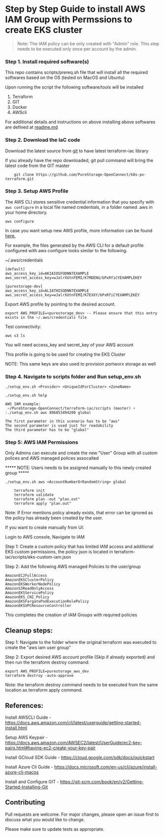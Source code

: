 # Step by Step Guide to install AWS IAM Group with Permssions to create EKS cluster
> Note: The IAM policy can be only created with "Admin" role. This step needs to be executed only once per account by the admin.


### Step 1. Install required software(s)

This repo contains scripts/prereq.sh file that will install all the required softwares based on the OS (tested on MacOS and Ubuntu)

Upon running the script the following software/tools will be installed

1. Terraform
2. GIT
3. Docker
4. AWScli

For additional details and instructions on above installing above softwares are defined at [readme.md](../../README.md)


### Step 2. Download the IaC code

Download the latest source from [git](https://github.com/PureStorage-OpenConnect/k8s-px-terraform.git) to have latest terraform-iac library

If you already have the repo downloaded, git pull command will bring the latest code from the GIT master

```
    git clone https://github.com/PureStorage-OpenConnect/k8s-px-terraform.git

```

### Step 3. Setup AWS Profile

The AWS CLI stores sensitive credential information that you specify with `aws configure` in a local file named credentials, in a folder named .aws in your home directory.

```
aws configure
```
In case you want setup new AWS profile, more information can be found [here.](https://docs.aws.amazon.com/cli/latest/userguide/cli-configure-profiles.html)

For example, the files generated by the AWS CLI for a default profile configured with aws configure looks similar to the following.

~/.aws/credentials

```
[default]
aws_access_key_id=AKIAIOSFODNN7EXAMPLE
aws_secret_access_key=wJalrXUtnFEMI/K7MDENG/bPxRfiCYEXAMPLEKEY

[purestorage-dev]
aws_access_key_id=ALIATHISODNN7EXAMPLE
aws_secret_access_key=wJalrXUtnFEMI/K7EXXY/bPxRfiCYEXAMPLEKEY

```

Export AWS profile by pointing to the desired account.

```
export AWS_PROFILE=<purestorage_dev> -- Please ensure that this entry exists in the ~/.aws/credentials file
```
Test connectivity: 

```
aws s3 ls

```

You will need access_key and secret_key of your AWS account

This profile is going to be used for creating the EKS Cluster

NOTE: This same keys are also used to provision portworx storage as well


### Step 4. Navigate to scripts folder and Run setup_env.sh <param1> <param2> <param3>

```
./setup_env.sh <Provider> <UniqueIdForCluster> <ZoneName>

./setup_env.sh help

AWS IAM example:
 ~/PureStorage-OpenConnect/terraform-iac/scripts (master) ⚡ :./setup_env.sh aws 896853494200 global
 
The first parameter in this scenario has to be "aws"
The second parameter is used just for readability
The third parameter has to be "global"

```

### Step 5: AWS IAM Permissions

Only Admins can execute and create the new "User" Group with all custom polices and AWS managed polices assocaited


***** NOTE: Users needs to be assigned manually to this newly created group *****

```
./setup_env.sh aws <AccountNumberOrRandomString> global

    terraform init
    terraform validate
    terraform plan -out "plan.out"
    terraform apply "plan.out"
```
    
Note: If Error mentions policy already exists, that error can be ignored as the policy has already been created by the user.

If you want to create manually from UI:

Login to AWS console, Navigate to IAM 

Step 1: Create a custom policy that has limited IAM access and additional EKS custom permissions, the policy json is located in terraform-iac/scripts/eks-custom-iam.json

Step 2: Add the following AWS managed Policies to the user/group
```
AmazonEC2FullAccess
AmazonEKSClusterPolicy
AmazonEKSWorkerNodePolicy
AmazonS3ReadOnlyAccess
AmazonEKSServicePolicy
AmazonEKS_CNI_Policy
AmazonEKSFargatePodExecutionRolePolicy
AmazonEKSVPCResourceController
```

This completes the creation of IAM Groups with required policies

## Cleanup steps:

Step 1: Navigate to the folder where the original terraform was executed to create the "aws iam user group"

Step 2: Export desired AWS account profile (Skip if already exported) and then run the terraform destroy command:

```
export AWS_PROFILE=purestorage_aws_dev
terraform destroy -auto-approve
```

Note: the terraform destroy command needs to be executed from the same location as terraform apply command. 



## References:

Install AWSCLI Guide - https://docs.aws.amazon.com/cli/latest/userguide/getting-started-install.html

Setup AWS Keypair - https://docs.aws.amazon.com/AWSEC2/latest/UserGuide/ec2-key-pairs.html#having-ec2-create-your-key-pair

Install GCloud SDK Guide - https://cloud.google.com/sdk/docs/quickstart

Install Azure Cli Guide - https://docs.microsoft.com/en-us/cli/azure/install-azure-cli-macos

Install and Configure GIT - https://git-scm.com/book/en/v2/Getting-Started-Installing-Git



## Contributing
Pull requests are welcome. For major changes, please open an issue first to discuss what you would like to change.

Please make sure to update tests as appropriate.
